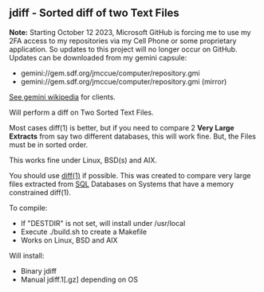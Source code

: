 ## jdiff - Sorted diff of two Text Files

**Note:** Starting October 12 2023, Microsoft GitHub is forcing
me to use my 2FA access to my repositories via my Cell Phone
or some proprietary application.  So updates to this project
will no longer occur on GitHub.  Updates can be downloaded
from my gemini capsule:

* gemini://gem.sdf.org/jmccue/computer/repository.gmi
* gemini://gem.sdf.org/jmccue/computer/repository.gmi (mirror)

[See gemini wikipedia](https://en.wikipedia.org/wiki/Gemini_(protocol)#Software) for clients.

Will perform a diff on Two Sorted Text Files.

Most cases diff(1) is better, but if you need to compare 2 **Very
Large Extracts** from say two different databases, this will work
fine.  But, the Files must be in sorted order.

This works fine under Linux, BSD(s) and AIX.

You should use
[diff(1)](https://en.wikipedia.org/wiki/Diff)
if possible.
This was created to compare very large files
extracted from
[SQL](https://en.wikipedia.org/wiki/SQL)
Databases on Systems
that have a memory constrained diff(1).

To compile:
* If "DESTDIR" is not set, will install under /usr/local
* Execute ./build.sh to create a Makefile
* Works on Linux, BSD and AIX

Will install:
* Binary jdiff
* Manual jdiff.1[.gz] depending on OS

